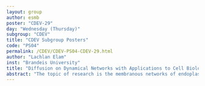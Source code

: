 ```yaml
---
layout: group
author: esmb
poster: "CDEV-29"
day: "Wednesday (Thursday)"
subgroup: "CDEV"
title: "CDEV Subgroup Posters"
code: "PS04"
permalink: /CDEV/CDEV-PS04-CDEV-29.html
author: "Lachlan Elam"
inst: "Brandeis University"
title: "Diffusion on Dynamical Networks with Applications to Cell Biology"
abstract: "The topic of research is the membranous networks of endoplasmic reticulum that transport proteins. The goal of the research is to develop accurate computational models to make inferences on the intended destination of a protein based on changes within the network. The morphology of these networks is a mysterious topic that only now may be uncovered with advances in technology and computing. One of the sub-goals is to accurately model the types of change that occur in these networks, through the discoveries made with testing on artificial networks. This is an important topic as it sheds light on the interactions that occur inside a cell and thus will help to understand how natural networks make decisions."
---
```

